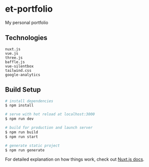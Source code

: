 # et-portfolio

My personal portfolio 

## Technologies

```
nuxt.js
vue.js
three.js
baffle.js
vue-silentbox
tailwind.css
google-analytics
```

## Build Setup

```bash
# install dependencies
$ npm install

# serve with hot reload at localhost:3000
$ npm run dev

# build for production and launch server
$ npm run build
$ npm run start

# generate static project
$ npm run generate
```

For detailed explanation on how things work, check out [Nuxt.js docs](https://nuxtjs.org).

